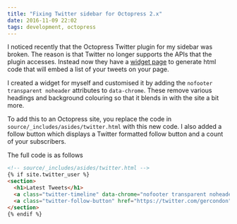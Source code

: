 ```yaml
---
title: "Fixing Twitter sidebar for Octopress 2.x"
date: 2016-11-09 22:02
tags: development, octopress
---
```


I noticed recently that the Octopress Twitter plugin for my sidebar was broken.
The reason is that Twitter no longer supports the APIs that the plugin accesses.
Instead now they have a [widget page](https://publish.twitter.com/#) to generate html code that will embed a list of your tweets on your page.
 
I created a widget for myself and customised it by adding the `nofooter transparent noheader` attributes to `data-chrome`.
These remove various headings and background colouring so that it blends in with the site a bit more.
 
To add this to an Octopress site, you replace the code in `source/_includes/asides/twitter.html` with this new code.
I also added a follow button which displays a Twitter formatted follow button and a count of your subscribers.

The full code is as follows

```html
<!-- source/_includes/asides/twitter.html -->
{% if site.twitter_user %}
<section>
  <h1>Latest Tweets</h1>
  <a class="twitter-timeline" data-chrome="nofooter transparent noheader" data-tweet-limit="5" href="https://twitter.com/gercondon">Tweets by gercondon</a> <script async src="//platform.twitter.com/widgets.js" charset="utf-8"></script>
  <a class="twitter-follow-button" href="https://twitter.com/gercondon">Follow @gercondon</a>
</section> 
{% endif %}
```